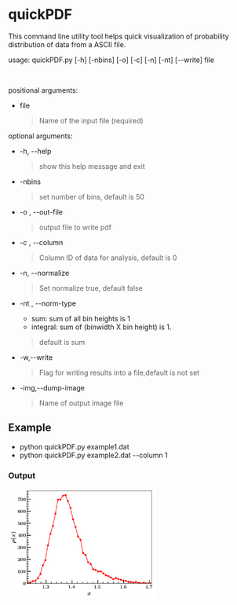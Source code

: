 # quickPDF 

This command line utility tool helps quick visualization of probability distribution 
of data from a ASCII file.     <br />



usage: quickPDF.py [-h] [-nbins] [-o] [-c] [-n] [-nt] [--write] file  <br />  

<br />

positional arguments:   <br />
+ file 
    > Name of the input file (required)   <br />

optional arguments:   <br />
+  -h, --help          
    > show this help message and exit   <br />
+  -nbins              
    > set number of bins, default is 50   <br />
+  -o , --out-file     
    > output file to write pdf  <br />
+  -c , --column       
    > Column ID of data for analysis, default is 0
+  -n, --normalize     
    > Set normalize true, default false
+  -nt , --norm-type   
    + sum: sum of all bin heights is 1
    + integral: sum of (binwidth X bin height) is 1.
    > default is sum
+ -w,--write            
    > Flag for writing results into a file,default is not set 

+ -img,--dump-image            
    > Name of output image file  

## Example

+ python quickPDF.py example1.dat  
+ python quickPDF.py example2.dat --column 1 

### Output 
<img src="./fig.png" align="center" width="300">

